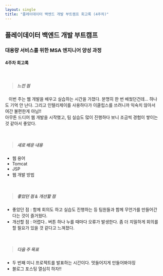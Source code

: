 ```yaml
---
layout: single
title: "플레이데이터 백엔드 개발 부트캠프 회고록 (4주차)"
---
```


## 플레이데이터 백엔드 개발 부트캠프

### 대용량 서비스를 위한 MSA 엔지니어 양성 과정

#### 4주차 회고록

<br>

> ##### 느낀 점

&nbsp;&nbsp; 이번 주는 웹 개발을 배우고 실습하는 시간을 가졌다. 분명히 한 번 배웠던건데... 하나도 기억 안 난다.
그리고 인텔리제이를 사용하다가 이클립스를 쓰려니까 익숙치 않아서 여간 불편한게 아님!!  
아무튼 드디어 웹 개발을 시작했고, 팀 실습도 많이 진행하다 보니 조금씩 경험이 쌓이는 것 같아서 좋았다.

<br>

> ##### 새로 배운 내용

- 웹 용어
- Tomcat
- JSP
- 웹 개발 방법

<br>

> ##### 좋았던 점 & 개선할 점

- 좋았던 점 : 함께 회의도 하고 실습도 진행하는 등 팀원들과 함께 무언가를 만들어간다는 것이 즐거웠다.
- 개선할 점 : 어렵다.. 버튼 하나 누를 때마다 오류가 발생한다. 좀 더 치밀하게 회의를 할 필요가 있을 것 같다고 느껴졌다.

<br>

> ##### 다음 주 목표

- 두 번째 미니 프로젝트를 발표하는 시간이다. 멋들어지게 만들어봐야징
- 블로그 포스팅 열심히 하자!!